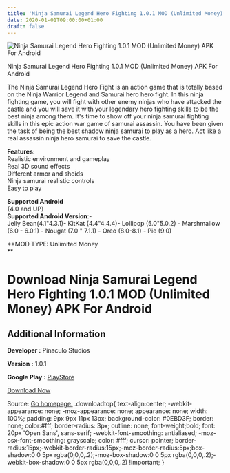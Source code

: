 ```yaml
---
title: 'Ninja Samurai Legend Hero Fighting 1.0.1 MOD (Unlimited Money) APK For Android'
date: 2020-01-01T09:00:00+01:00
draft: false
---
```


![Ninja Samurai Legend Hero Fighting 1.0.1 MOD (Unlimited Money) APK For Android](https://i1.wp.com/apkhome.net/wp-content/uploads/2020/01/Ninja-Samurai-Legend-Hero-Fighting-1.0.1-MOD-Unlimited-Money.png "Ninja Samurai Legend Hero Fighting 1.0.1 MOD (Unlimited Money) APK For Android")

  

Ninja Samurai Legend Hero Fighting 1.0.1 MOD (Unlimited Money) APK For Android

The Ninja Samurai Legend Hero Fight is an action game that is totally based on the Ninja Warrior Legend and Samurai hero hero fight. In this ninja fighting game, you will fight with other enemy ninjas who have attacked the castle and you will save it with your legendary hero fighting skills to be the best ninja among them. It's time to show off your ninja samurai fighting skills in this epic action war game of samurai assassin. You have been given the task of being the best shadow ninja samurai to play as a hero. Act like a real assassin ninja hero samurai to save the castle.

**Features:**  
Realistic environment and gameplay  
Real 3D sound effects  
Different armor and sheids  
Ninja samurai realistic controls  
Easy to play

**Supported Android**  
{4.0 and UP}  
**Supported Android Version**:-  
Jelly Bean(4.1"4.3.1)- KitKat (4.4"4.4.4)- Lollipop (5.0"5.0.2) - Marshmallow (6.0 - 6.0.1) - Nougat (7.0 " 7.1.1) - Oreo (8.0-8.1) - Pie (9.0)

**MOD TYPE: Unlimited Money  
**

Download Ninja Samurai Legend Hero Fighting 1.0.1 MOD (Unlimited Money) APK For Android
=======================================================================================

Additional Information
----------------------

**Developer :** Pinaculo Studios

**Version :** 1.0.1

**Google Play :** [PlayStore](https://play.google.com/store/apps/details?id=com.bagstudios.ninja.samurai.legend.hero.warrior.fighting)

  

[Download Now](https://store4app.co/post/ninja-samurai-legend-hero-fighting-1-0-1-mod-unlimited-money-apk-for-android_1577862296)

  
Source: [Go homepage.](https://store4app.co/post/ninja-samurai-legend-hero-fighting-1-0-1-mod-unlimited-money-apk-for-android_1577862296) .downloadtop{ text-align:center; -webkit-appearance: none; -moz-appearance: none; appearance: none; width: 100%; padding: 9px 9px 11px 13px; background-color: #0EBD3F; border: none; color:#fff; border-radius: 3px; outline: none; font-weight;bold; font: 20px 'Open Sans', sans-serif; -webkit-font-smoothing: antialiased; -moz-osx-font-smoothing: grayscale; color: #fff; cursor: pointer; border-radius:15px;-webkit-border-radius:15px;-moz-border-radius:5px;box-shadow:0 0 5px rgba(0,0,0,.2);-moz-box-shadow:0 0 5px rgba(0,0,0,.2);-webkit-box-shadow:0 0 5px rgba(0,0,0,.2) !important; }